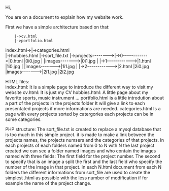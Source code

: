 Hi,

You are on a document to explain how my website work.

First we have a simple architecture based on that:


	    |->cv.html
	    |->portfolio.html
index.html->|->categories.html	
	    |->hobbies.html	|->sort_file.txt
	    |->projects-------->|->0------------>|0.html  	|0i0.jpg
				|		 |images------->|0i1.jpg
				|
				|->1------------>|1.html  	|1i0.jpg
				|		 |images------->|1i1.jpg
				|
				|->2------------>|2.html  	|2i0.jpg
						 |images------->|2i1.jpg
							  	|2i2.jpg

HTML files:						 			
index.html: It is a simple page to introduce the different way to visit my website
cv.html: It is just my CV
hobbies.html: A little page about my favorite sports, music instrument ...
portfolio.html is a little introdution about a part of the projects in the projects folder
	It will give a link to each presentated projects if more informations are needed.
categories.html Is a page with every projects sorted by catergories each projects can be in
	some categories.

PHP structure:
The sort_file.txt is created to replace a mysql database that is too much in this simple project.
	it is made to make a link between the projects names, the projects numsers and the 
	categories of that projects.
In each projects of each folders named from 0 to N with N the last project created we can see a 
	folder named images and who contain the images named with three fields: The first field
	for the project number. The second to specify that is an image a split the first and the
	last field who specify the number of the image in that project.
In each N.html document from each N folders the different informations from sort_file are used to 
	create the simplest .html as possible with the less number of modification if for example
	the name of the project change.
	 
